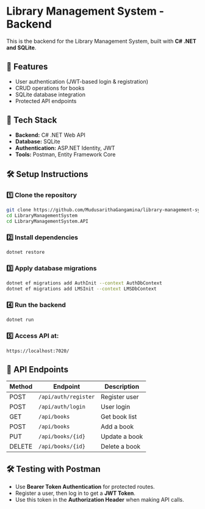 # Library Management System - Backend

This is the backend for the Library Management System, built with **C# .NET and SQLite**.

## 🚀 Features
- User authentication (JWT-based login & registration)
- CRUD operations for books
- SQLite database integration
- Protected API endpoints

## 📌 Tech Stack
- **Backend:** C# .NET Web API
- **Database:** SQLite
- **Authentication:** ASP.NET Identity, JWT
- **Tools:** Postman, Entity Framework Core

## 🛠️ Setup Instructions
### 1️⃣ Clone the repository
```sh
git clone https://github.com/MudusarithaGangamina/library-management-system-backend.git
cd LibraryManagementSystem
cd LibraryManagementSystem.API
```

### 2️⃣ Install dependencies
```sh
dotnet restore
```

### 3️⃣ Apply database migrations
```sh
dotnet ef migrations add AuthInit --context AuthDbContext
dotnet ef migrations add LMSInit --context LMSDbContext
```

### 4️⃣ Run the backend
```sh
dotnet run
```

### 5️⃣ Access API at:
```
https://localhost:7020/
```


## 📄 API Endpoints
| Method | Endpoint        | Description       |
|--------|----------------|-------------------|
| POST   | `/api/auth/register` | Register user  |
| POST   | `/api/auth/login`    | User login     |
| GET    | `/api/books`         | Get book list  |
| POST   | `/api/books`         | Add a book     |
| PUT    | `/api/books/{id}`    | Update a book  |
| DELETE | `/api/books/{id}`    | Delete a book  |



## 🛠️ Testing with Postman
- Use **Bearer Token Authentication** for protected routes.
- Register a user, then log in to get a **JWT Token**.
- Use this token in the **Authorization Header** when making API calls.


